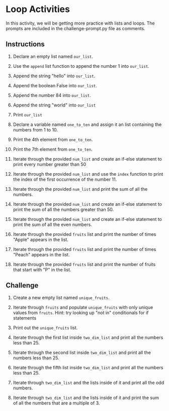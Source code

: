 # Loop Activities

In this activity, we will be getting more practice with lists and loops. The prompts are included in the challenge-prompt.py file as comments.

## Instructions

1. Declare an empty list named `our_list`.

2. Use the `append` list function to append the number 1 into `our_list`.

3. Append the string "hello" into `our_list`.

4. Append the boolean False into `our_list`.

5. Append the number 84 into `our_list`.

6. Append the string "world" into `our_list`

7. Print `our_list`

8. Declare a variable named `one_to_ten` and assign it an list containing the numbers from 1 to 10.

9. Print the 4th element from `one_to_ten`.

10. Print the 7th element from `one_to_ten`.

11. Iterate through the provided `num_list` and create an if-else statement to print every number greater than 50

12. Iterate through the provided `num_list` and use the `index` function to print the index of the first occurrence of the number 11.

13. Iterate through the provided `num_list` and print the sum of all the numbers.

14. Iterate through the provided `num_list` and create an if-else statement to print the sum of all the numbers greater than 50.

15. Iterate through the provided `num_list` and create an if-else statement to print the sum of all the even numbers.

16. Iterate through the provided `fruits` list and print the number of times "Apple" appears in the list.

17. Iterate through the provided `fruits` list and print the number of times "Peach" appears in the list.

18. Iterate through the provided `fruits` list and print the number of fruits that start with "P" in the list.

## Challenge

1. Create a new empty list named `unique_fruits`.

2. Iterate through `fruits` and populate `unique_fruits` with only unique values from `fruits`. Hint: try looking up "not in" conditionals for if statements

3. Print out the `unique_fruits` list.

4. Iterate through the first list inside `two_dim_list` and print all the numbers less than 25.

5. Iterate through the second list inside `two_dim_list` and print all the numbers less than 25.

6. Iterate through the fifth list inside `two_dim_list` and print all the numbers less than 25.

7. Iterate through `two_dim_list` and the lists inside of it and print all the odd numbers.

8. Iterate through `two_dim_list` and the lists inside of it and print the sum of all the numbers that are a multiple of 3.
